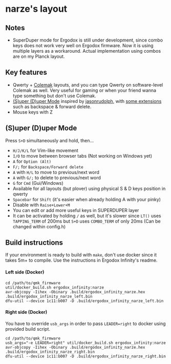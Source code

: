 # narze's layout

## Notes
- SuperDuper mode for Ergodox is still under development, since combo keys does not work very well on Ergodox firmware.
  Now it is using multiple layers as a workaround. Actual implementation using combos are on my Planck layout.

## Key features
- Qwerty + [Colemak](https://colemak.com) layouts, and you can type Qwerty on software-level Colemak as well. Very useful for gaming or when your friend wanna type something but don't use Colemak.
- [(S)uper (D)uper Mode](https://github.com/jasonrudolph/keyboard#super-duper-mode) inspired by [jasonrudolph](https://github.com/jasonrudolph), with [some extensions](https://gist.github.com/narze/861e2167784842d38771) such as backspace & forward delete.
- Mouse keys with Z

## (S)uper (D)uper Mode
Press `S+D` simultaneously and hold, then...
- `H/J/K/L` for Vim-like movement
- `I/O` to move between browser tabs (Not working on Windows yet)
- `A` for `Option (Alt)`
- `F/;` for `Backspace/Forward delete`
- `A` with `H/L` to move to previous/next word
- `A` with `G/;` to delete to previous/next word
- `G` for `Cmd` (Gui/Windows)
- Available for all layouts (but plover) using physical S & D keys position in qwerty
- `Spacebar` for `Shift` (it's easier when already holding A with your pinky)
- Disable with `Raise+Lower+M`
- You can edit or add more useful keys in SUPERDUPER layer
- It can be activated by holding `/` as well, but it's slower since `LT()` uses `TAPPING_TERM` of 200ms but `S+D` uses `COMBO_TERM` of only 20ms (Can be changed within config.h)

## Build instructions
If your environment is ready to build with `make`, don't use docker since it takes 5m+ to compile.
Use the instructions in Ergodox Infinity's readme.

#### Left side (Docker)
```
cd /path/to/qmk_firmware
util/docker_build.sh ergodox_infinity:narze
avr-objcopy -Iihex -Obinary .build/ergodox_infinity_narze.hex .build/ergodox_infinity_narze_left.bin
dfu-util --device 1c11:b007 -D .build/ergodox_infinity_narze_left.bin
```

#### Right side (Docker)
You have to override `usb_args` in order to pass `LEADER=right` to docker using provided build script.
```
cd /path/to/qmk_firmware
usb_args="-e LEADER=right" util/docker_build.sh ergodox_infinity:narze
avr-objcopy -Iihex -Obinary .build/ergodox_infinity_narze.hex .build/ergodox_infinity_narze_right.bin
dfu-util --device 1c11:b007 -D .build/ergodox_infinity_narze_right.bin
```
